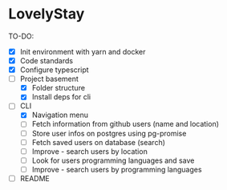 # LovelyStay

TO-DO:

- [x] Init environment with yarn and docker
- [x] Code standards
- [x] Configure typescript
- [ ] Project basement
  - [x] Folder structure
  - [x] Install deps for cli
- [ ] CLI
  - [x] Navigation menu
  - [ ] Fetch information from github users (name and location)
  - [ ] Store user infos on postgres using pg-promise
  - [ ] Fetch saved users on database (search)
  - [ ] Improve - search users by location
  - [ ] Look for users programming languages and save
  - [ ] Improve - search users by programming languages
- [ ] README
